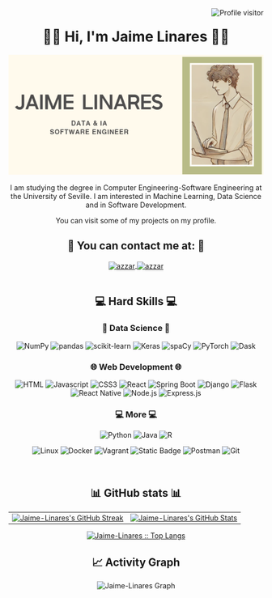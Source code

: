 <!-- Profile visitors -->
<a href="https://komarev.com/ghpvc/?username=Jaime-Linares">
  <img align="right" src="https://komarev.com/ghpvc/?username=Jaime-Linares&label=Profile_visitors&color=red&style=flat" alt="Profile visitor" />
</a>


<!-- Intro  -->
<h1 align="center">👋🏻 Hi, I'm Jaime Linares 👋🏻</h1>
<div align="center">
  <img src="./my_intro.png">
  
  <p>
    
  I am studying the degree in Computer Engineering-Software Engineering at the University of Seville. I am interested in Machine Learning, Data Science and in Software Development.
  
  You can visit some of my projects on my profile.
  </p>
</div>


<!-- Contact Section -->
<h2 align="center">📩 You can contact me at: 📩</h2>
<p align="center">
  <a href="https://linkedin.com/in/jaime-linares-barrera" target="blank">
    <img align="center"
    src="https://img.shields.io/badge/linkedin-%231DA1F2.svg?style=for-the-badge&logo=linkedin&logoColor=white"
    alt="azzar" height="30"/>
  </a>
  <a href="mailto:jaimelinaresbarrera@gmail.com">
    <img align="center"
    src="https://img.shields.io/badge/gmail-EA4335.svg?style=for-the-badge&logo=gmail&logoColor=white"
    alt="azzar" height="30"/>
  </a>
  <br>
  <br>
</p>


<!-- Hard skills -->
<h2 align="center">💻 Hard Skills 💻</h2>
<div align ="center">
  <h3 align="center">🤖 Data Science 🤖</h3>

  ![NumPy](https://img.shields.io/badge/numpy-333333?style=for-the-badge&logo=NumPy&logoColor=000000&labelColor=AFEEEE)
  ![pandas](https://img.shields.io/badge/pandas-4682B4?style=for-the-badge&logo=pandas&logoColor=000000&labelColor=EEEEEE)
  ![scikit-learn](https://img.shields.io/badge/scikit_learn-F7931E?style=for-the-badge&logo=scikit-learn&logoColor=white)
  ![Keras](https://img.shields.io/badge/keras-EEEEEE?style=for-the-badge&logo=Keras&logoColor=FFFFFF&labelColor=FF0000)
  ![spaCy](https://img.shields.io/badge/spaCy-4682B4?style=for-the-badge&logoColor=333333&labelColor=D3D3D3)
  ![PyTorch](https://img.shields.io/badge/PyTorch-EE4C2C?style=for-the-badge&logo=pytorch&logoColor=white)
  ![Dask](https://img.shields.io/badge/dask-EEEEEE?style=for-the-badge&logo=dask&logoColor=FF0000&labelColor=000000)

  <h3 align="center">🌐 Web Development 🌐</h3>

  ![HTML](https://img.shields.io/badge/HTML5-E34F26?style=for-the-badge&logo=html5&logoColor=white)
  ![Javascript](https://img.shields.io/badge/Javascript-F0DB4F?style=for-the-badge&labelColor=black&logo=javascript&logoColor=F0DB4F)
  ![CSS3](https://img.shields.io/badge/CSS3-1572B6?style=for-the-badge&logo=css3&logoColor=white)
  ![React](https://img.shields.io/badge/-React-61DBFB?style=for-the-badge&labelColor=black&logo=react&logoColor=61DBFB)
  ![Spring Boot](https://img.shields.io/badge/Spring_Boot-3C873A?style=for-the-badge&labelColor=black&logo=springBoot&logoColor=3C873A)
  ![Django](https://img.shields.io/badge/Django-092E20?style=for-the-badge&logo=django&logoColor=green)
  ![Flask](https://img.shields.io/badge/Flask-444444?style=for-the-badge&logo=Flask&logoColor=333333&labelColor=D3D3D3)
  ![React Native](https://img.shields.io/badge/React_Native-20232A?style=for-the-badge&logo=react&logoColor=61DAFB)
  ![Node.js](https://img.shields.io/badge/Node.js-43853D?style=for-the-badge&logo=node.js&logoColor=white)
  ![Express.js](https://img.shields.io/badge/Express.js-000000?style=for-the-badge&logo=express&logoColor=white)

  <h3 align="center">💻 More 💻</h3>

  ![Python](https://img.shields.io/badge/Pyhton-%233776AB?style=for-the-badge&logo=python&logoColor=white)
  ![Java](https://img.shields.io/badge/Java-007396?style=for-the-badge&logo=java&logoColor=white)
  ![R](https://img.shields.io/badge/R-276DC3?style=for-the-badge&logo=r&logoColor=white)

  ![Linux](https://img.shields.io/badge/Linux-%23FCC624?style=for-the-badge&logo=linux&labelColor=black&color=blue)
  ![Docker](https://img.shields.io/badge/Docker-2496ED?style=for-the-badge&logo=docker&logoColor=white)
  ![Vagrant](https://img.shields.io/badge/vagrant-D3D3D3?style=for-the-badge&logo=vagrant&logoColor=0000FF&labelColor=EEEEEE)
  ![Static Badge](https://img.shields.io/badge/ansible-44444?style=for-the-badge&logo=ansible&logoColor=EEEEEE&labelColor=000000)
  ![Postman](https://img.shields.io/badge/Postman-%23FF6C37?style=for-the-badge&logo=postman&labelColor=black)
  ![Git](https://img.shields.io/badge/Git-F05032?style=for-the-badge&logo=git&logoColor=white)
  
</div>
<br/>


<!-- Stats Section -->
<div style="text-align: center; margin-top: 20px;">
  <h2 align="center">📊 GitHub stats 📊</h2>
  <table align="center">
    <tr>
      <td align="center">
        <a href="https://git.io/streak-stats">
          <img alt="Jaime-Linares's GitHub Streak" src="https://streak-stats.demolab.com/?user=Jaime-Linares&theme=dark" height="175px" />
        </a>
      </td>
      <td align="center">
        <a href="https://github.com/anuraghazra/github-readme-stats">
          <img alt="Jaime-Linares's GitHub Stats" src="https://denvercoder1-github-readme-stats.vercel.app/api/?username=Jaime-Linares&show_icons=true&count_private=true&theme=dark&custom_title=Jaime-Linares's+GitHub+Stats" height="175px" />
        </a>
      </td>
    </tr>
  </table>
  <p align="center">
    <a href="https://github.com/Jaime-Linares/">
      <img src="https://github-readme-stats.vercel.app/api/top-langs/?username=Jaime-Linares&langs_count=6&theme=nord_bright&layout=compact&hide_border=true" 
      alt="Jaime-Linares :: Top Langs" />
    </a>
  </p>
</div>
  

<!-- Activity Graph -->
<h2 align="center"> 📈 Activity Graph </h2>
<div align="center">
  
  ![Jaime-Linares Graph](http://github-profile-summary-cards.vercel.app/api/cards/profile-details?username=Jaime-Linares&theme=nord_bright)
  
</div>

